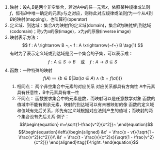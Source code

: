 1. 映射：设$A,B$是两个非空集合，若对$A$中的任一元素$x$，依照某种规律或法则$f$，恒有$B$中唯一确定的元素$y$与之对应，则称此对应规律或法则$f$为一个从$A$到$B$的映射(mapping)，也叫算符(operator)
2. 定义域、到达域：集合$A$为映射$f$的定义域(domain)，集合$B$为映射$f$的到达域(codomain)；称$y$为$x$的像(image)，$x$为$y$的原像(inverse image)
3. 映射表示方法：
	$$ f : A \rightarrow B ~,~ f : A \xrightarrow{~f~} B \tag{1} $$
	 有时为了表示定义域或到达域是另一个集合的子集，可以表示成：
	  $$ f: A\subseteq S \to B \quad\text{或}\quad f: A \to B \subseteq S \tag{2} $$
4. 函数：一种特殊的映射
	$$ f(A)\coloneqq \{b \in B|\exists a((a \in A)\land (b=f(a))) \} \tag{3} $$
	1. 相同点：
		 两个非空集合中元素的对应关系
		   对应关系都具有方向性
		A中元素具有任意性，B中元素具有唯一性
	  2. 不同点：
		   函数要求集合中的元素是数，而映射可以是任意数学对象
		 函数的值域中不能有剩余元素，映射的到达域可以有未被映射的像
		   函数的定义域和值域有先后关系，即先有定义域根据对应法则产生的值域；而映射的两个集合没有先后关系
例子：
$$\begin{equation}
m=\sqrt{1-\frac{v^2}{c^2}}~
\end{equation}$$
$$\begin{equation}\left\{\begin{aligned} 
&x' = \frac{x - vt}{\sqrt{1 - \frac{v^2}{c^2}}}\\
&t' = \frac{t - \frac{v}{c^2}x}{\sqrt{1 - \frac{v^2}{c^2}}} 
\end{aligned}\tag{1}\right. \end{equation}$$